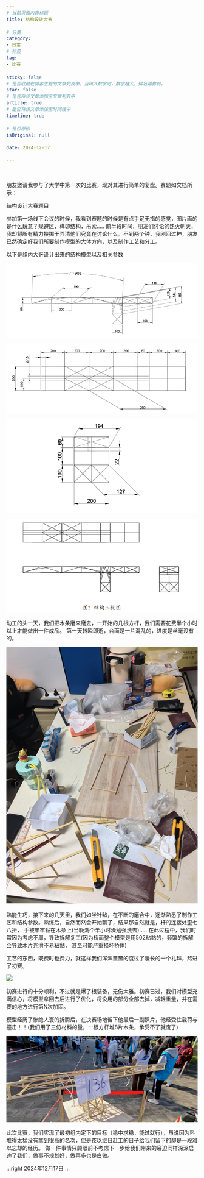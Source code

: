 ```yaml
---
# 当前页面内容标题
title: 结构设计大赛

# 分类
category:
- 日常
# 标签
tag:
- 比赛

sticky: false
# 是否收藏在博客主题的文章列表中，当填入数字时，数字越大，排名越靠前。
star: false
# 是否将该文章添加至文章列表中
article: true
# 是否将该文章添加至时间线中
timeline: true

# 是否原创
isOriginal: null

date: 2024-12-17

---
```


<br>

朋友邀请我参与了大学中第一次的比赛，现对其进行简单的复盘。赛题如文档所示：

[结构设计大赛题目](./img/五邑大学第二十四届科技学术季暨土木建筑学院第十九届结构设计大赛兴趣组赛题.pdf)

参加第一场线下会议的时候，我看到赛题的时候是有点手足无措的感觉，图片画的是什么玩意？规避区，榫卯结构，吊索.....
前半段时间，朋友们讨论的热火朝天，我却将所有精力投掷于弄清他们究竟在讨论什么。不到两个钟，我刚回过神，朋友已然确定好我们所要制作模型的大体方向，以及制作工艺和分工。

以下是组内大哥设计出来的结构模型以及相关参数

![](./img/局部截取_20241217_220203.png)

![](./img/局部截取_20241217_220222.png)

![](./img/局部截取_20241217_220236.png)

![](./img/局部截取_20241217_220251.png)

动工的头一天，我们把木条磨来磨去，一开始的几根方杆，我们需要花费半个小时以上才能做出一件成品。
第一天转瞬即逝，台面是一片混乱的，进度是丝毫没有的。

![](./img/47bc9b1ec78f6951cb9ec8d9a1203ec.jpg)

熟能生巧，接下来的几天里，我们如坐针毡，在不断的磨合中，逐渐熟悉了制作工艺和结构参数。熟练后，自然而然会开始飘了，结果那自然就是，杆的连接处歪七八扭，
手被牢牢黏在木条上(当晚洗个半小时澡勉强洗去)..... 在此过程中，我们时常因为考虑不周，导致拆解复工(因为桥面整个模型是用502粘黏的，频繁的拆解会导致木片光滑不易粘黏，
甚至可能严重损坏桥体)

工艺的东西，既费时也费力，就这样我们浑浑噩噩的度过了漫长的一个礼拜，熬进了初赛。

![](./img/img.png)

初赛进行的十分顺利，不过就是爆了根装备，无伤大雅。初赛已过，我们对模型充满信心，将模型拿回去后进行了优化，将没用的部分全部去掉，减轻重量，并在需要的地方进行第N次加固。

模型经历了惨绝人寰的折腾后，在决赛场地留下他最后一副照片，他经受住载荷与撞击！！(我们用了三份材料的量，一根方杆堆8片木条，承受不了就废了)

![](./img/484c229f93b817cae405cad26066875.jpg)

此次比赛，我们实现了最初组内定下的目标（稳中求稳，能过就行），虽说因为料堆得太猛没有拿到很高的名次，但是夜以继日赶工的日子给我们留下的却是一段难以忘却的经历。
做一件事情只顾眼前不考虑下一步给我们带来的窘迫同样深深启迪了我们，做事不规划好，做再多也是白做。

:::right
2024年12月17日
:::




